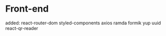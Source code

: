 # Front-end

added:
  react-router-dom
  styled-components
  axios
  ramda
  formik
  yup
  uuid
  react-qr-reader